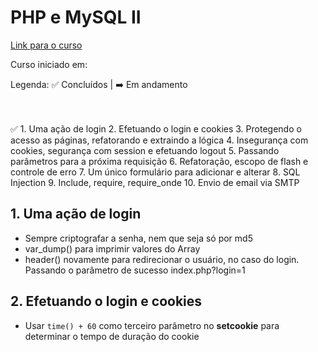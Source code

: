 # PHP e MySQL II

[Link para o curso](https://cursos.alura.com.br/course/php-mysql-e-fundamentos-da-web-parte-2)

Curso iniciado em:

Legenda: :white_check_mark: Concluídos | :arrow_right: Em andamento <br/><br/><br/>

:white_check_mark: 1. Uma ação de login
2. Efetuando o login e cookies
3. Protegendo o acesso as páginas, refatorando e extraindo a lógica
4. Insegurança com cookies, segurança com session e efetuando logout
5. Passando parâmetros para a próxima requisição
6. Refatoração, escopo de flash e controle de erro
7. Um único formulário para adicionar e alterar
8. SQL Injection
9. Include, require, require_onde
10. Envio de email via SMTP

## 1. Uma ação de login
- Sempre criptografar a senha, nem que seja só por md5
- var_dump() para imprimir valores do Array
- header() novamente para redirecionar o usuário, no caso do login. Passando o parâmetro de sucesso index.php?login=1

## 2. Efetuando o login e cookies
- Usar ```time() + 60``` como terceiro parâmetro no **setcookie** para determinar o tempo de duração do cookie 